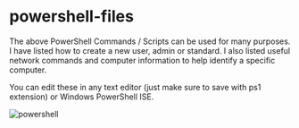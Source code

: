 # powershell-files

The above PowerShell Commands / Scripts can be used for many purposes. I have listed how to create a new user, admin or standard. I also listed useful
network commands and computer information to help identify a specific computer.

You can edit these in any text editor (just make sure to save with ps1 extension) or Windows PowerShell ISE.

![powershell](https://user-images.githubusercontent.com/71106886/167663750-17c5032f-8e3e-448e-aece-a6f88313c3f3.jpg)
